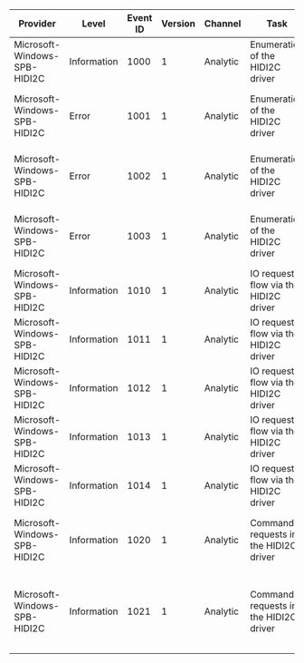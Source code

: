 Provider                      |  Level        |  Event ID  |  Version  |  Channel   |  Task                                   |  Opcode                      |  Keyword  |  Message
------------------------------|---------------|------------|-----------|------------|-----------------------------------------|------------------------------|-----------|-------------------------------------------------------
Microsoft-Windows-SPB-HIDI2C  |  Information  |  1000      |  1        |  Analytic  |  Enumeration of the HIDI2C driver       |                              |           |  The HIDI2C driver has enumerated successfully
Microsoft-Windows-SPB-HIDI2C  |  Error        |  1001      |  1        |  Analytic  |  Enumeration of the HIDI2C driver       |                              |           |  The HIDI2C driver failed to enumerate ({Status})
Microsoft-Windows-SPB-HIDI2C  |  Error        |  1002      |  1        |  Analytic  |  Enumeration of the HIDI2C driver       |                              |           |  The HIDI2C driver failed to enumerate ({Status})
Microsoft-Windows-SPB-HIDI2C  |  Error        |  1003      |  1        |  Analytic  |  Enumeration of the HIDI2C driver       |                              |           |  The HIDI2C driver failed to enumerate ({Status})
Microsoft-Windows-SPB-HIDI2C  |  Information  |  1010      |  1        |  Analytic  |  IO request flow via the HIDI2C driver  |  Start                       |           |
Microsoft-Windows-SPB-HIDI2C  |  Information  |  1011      |  1        |  Analytic  |  IO request flow via the HIDI2C driver  |  IoSpbReadDispatch           |           |
Microsoft-Windows-SPB-HIDI2C  |  Information  |  1012      |  1        |  Analytic  |  IO request flow via the HIDI2C driver  |  IoSpbReadComplete           |           |
Microsoft-Windows-SPB-HIDI2C  |  Information  |  1013      |  1        |  Analytic  |  IO request flow via the HIDI2C driver  |  IoForwardToCompletionQueue  |           |
Microsoft-Windows-SPB-HIDI2C  |  Information  |  1014      |  1        |  Analytic  |  IO request flow via the HIDI2C driver  |  Stop                        |           |
Microsoft-Windows-SPB-HIDI2C  |  Information  |  1020      |  1        |  Analytic  |  Command requests in the HIDI2C driver  |                              |           |  Reset Command sent to HIDI2C device
Microsoft-Windows-SPB-HIDI2C  |  Information  |  1021      |  1        |  Analytic  |  Command requests in the HIDI2C driver  |                              |           |  Power Command (opcode:{Opcode}) sent to HIDI2C device